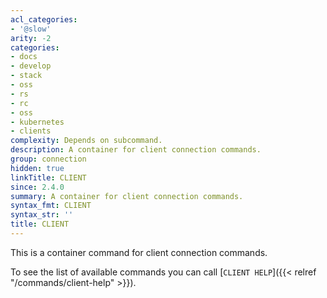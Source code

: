 ```yaml
---
acl_categories:
- '@slow'
arity: -2
categories:
- docs
- develop
- stack
- oss
- rs
- rc
- oss
- kubernetes
- clients
complexity: Depends on subcommand.
description: A container for client connection commands.
group: connection
hidden: true
linkTitle: CLIENT
since: 2.4.0
summary: A container for client connection commands.
syntax_fmt: CLIENT
syntax_str: ''
title: CLIENT
---
```

This is a container command for client connection commands.

To see the list of available commands you can call [`CLIENT HELP`]({{< relref "/commands/client-help" >}}).